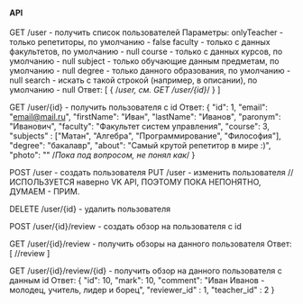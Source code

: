 #### API


GET /user - получить список пользователей
Параметры:
onlyTeacher - только репетиторы, по умолчанию - false
faculty - только с данных факультетов, по умолчанию - null
course - только с данных курсов, по умолчанию - null
subject - только обучающие данным предметам, по умолчанию - null
degree - только данного образования, по умолчанию - null
search - искать с такой строкой (например, в описании), по умолчанию - null
Ответ:
[
{ /*user, см. GET /user/{id}*/
}
]

GET /user/{id} - получить пользователя с id
Ответ:
{
	"id": 1,
	"email": "email@mail.ru",
	"firstName": "Иван",
	"lastName": "Иванов",
	"paronym": "Иванович",
	"faculty": "Факультет систем управления",
	"course": 3,
	"subjects" : ["Матан", "Алгебра", "Программирование", "Философия"],
	"degree": "бакалавр",
	"about": "Самый крутой репетитор в мире :)",
	"photo": "" /*Пока под вопросом, не понял как*/
}

POST /user - создать пользователя
PUT /user - изменить пользователя
//ИСПОЛЬЗУЕТСЯ наверно VK API, ПОЭТОМУ ПОКА НЕПОНЯТНО, ДУМАЕМ - ПРИМ. 

DELETE /user/{id} - удалить пользователя


POST /user/{id}/review - создать обзор на пользователя с id

GET /user/{id}/review - получить обзоры на данного пользователя
Ответ: 
[
	//review 
]

GET /user/{id}/review/{id} - получить обзор на данного пользователя с данным id
Ответ:
{
	"id": 10,
	"mark": 10,
	"comment": "Иван Иванов - молодец, учитель, лидер и борец",
	"reviewer_id" : 1,
	"teacher_id" : 2
}

